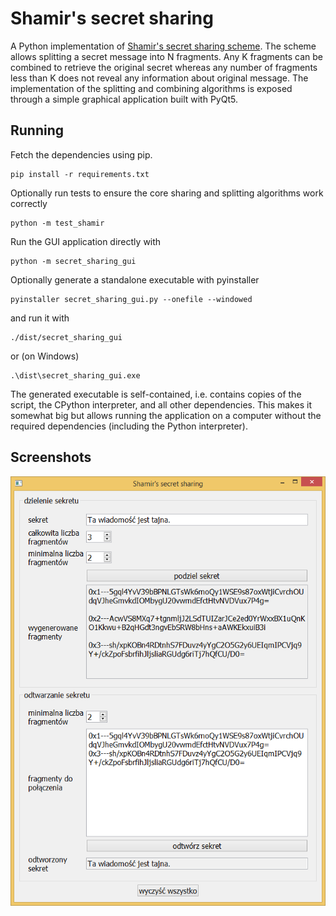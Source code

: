 # Shamir's secret sharing

A Python implementation of [Shamir's secret sharing scheme](https://en.wikipedia.org/wiki/Shamir%27s_Secret_Sharing).
The scheme allows splitting a secret message into N fragments.
Any K fragments can be combined to retrieve the original secret whereas any number of fragments less than K does not reveal any information about original message.
The implementation of the splitting and combining algorithms is exposed through a simple graphical application built with PyQt5.

## Running

Fetch the dependencies using pip.
```
pip install -r requirements.txt
```
Optionally run tests to ensure the core sharing and splitting algorithms work correctly
```
python -m test_shamir
```
Run the GUI application directly with
```
python -m secret_sharing_gui
```
Optionally generate a standalone executable with pyinstaller
```
pyinstaller secret_sharing_gui.py --onefile --windowed
```
and run it with
```
./dist/secret_sharing_gui
```
or (on Windows)
```
.\dist\secret_sharing_gui.exe
```

The generated executable is self-contained, i.e. contains copies of the script, the CPython interpreter, and all other dependencies.
This makes it somewhat big but allows running the application on a computer without the required dependencies (including the Python interpreter).

## Screenshots

![Shamir's secret sharing GUI application window.](gui_split_combine.png)
